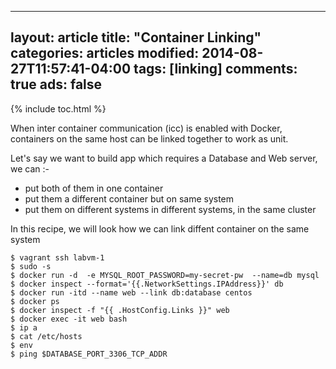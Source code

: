 
---
layout: article
title: "Container Linking"
categories: articles
modified: 2014-08-27T11:57:41-04:00
tags: [linking]
comments: true
ads: false
---

{% include toc.html %}


When inter container communication (icc) is enabled with Docker, containers on the same host can be linked together to work as unit. 

Let's say we want to build app which requires a Database and Web server, we can :-

- put both of them in one container
- put them a different container but on same system
- put them on different systems in different systems, in the same cluster

In this recipe, we will look how we can link diffent container on the same system

<script type="text/javascript" src="https://asciinema.org/a/26945.js" id="asciicast-26945" async  data-theme="solarized-dark"></script>

```
$ vagrant ssh labvm-1
$ sudo -s
$ docker run -d  -e MYSQL_ROOT_PASSWORD=my-secret-pw  --name=db mysql
$ docker inspect --format='{{.NetworkSettings.IPAddress}}' db
$ docker run -itd --name web --link db:database centos
$ docker ps
$ docker inspect -f "{{ .HostConfig.Links }}" web
$ docker exec -it web bash
$ ip a
$ cat /etc/hosts
$ env
$ ping $DATABASE_PORT_3306_TCP_ADDR
```
